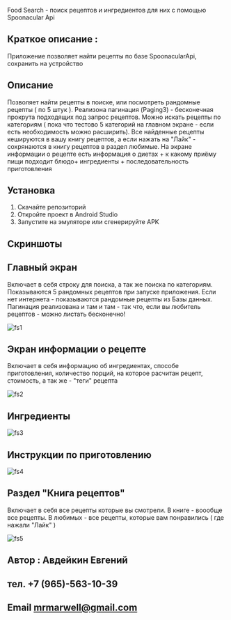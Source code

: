 Food Search - поиск рецептов и ингредиентов для них с помощью Spoonacular Api 

## Краткое описание :
Приложение позволяет найти рецепты по базе SpoonacularApi, сохранить на устройство


## Описание 

Позволяет найти рецепты в поиске, или посмотреть рандомные рецепты ( по 5 штук ). Реализона пагинация (Paging3) - бесконечная прокрута подходящих под запрос рецептов.
Можно искать рецепты по категориям ( пока что тестово 5 категорий на главном экране - если есть необходимость можно расширить).
Все найденные рецепты кешируются в вашу книгу рецептов, а если нажать на "Лайк" - сохрянаются в книгу рецептов в раздел любимые.
На экране информации о рецепте есть информация о диетах + к какому приёму пищи подходит блюдо+ ингредиенты + последовательность приготовления 


## Установка 

1. Скачайте репозиторий
2. Откройте проект в Android Studio
3. Запустите на эмуляторе или сгенерируйте APK



## Скриншоты


## Главный экран

Включает в себя строку для поиска, а так же поиска по категориям. Показываются 5 рандомных рецептов при запуске приложения. Если нет интернета - показываются рандомные рецепты из Базы данных.
Пагинация реализована и там и там - так что,  если вы любитель рецептов - можно листать бесконечно!

![fs1](https://github.com/user-attachments/assets/0ed73abb-5ce5-42d2-93d2-ad8f5ed808b2)


## Экран информации о рецепте

Включает в себя информацию об ингредиентах, способе приготовления, количество порций, на которое расчитан рецепт, стоимость, а так же - "теги" рецепта

![fs2](https://github.com/user-attachments/assets/bc70e332-6cc4-4356-a419-46214870f666)


## Ингредиенты  

![fs3](https://github.com/user-attachments/assets/88e28c48-9bee-479f-89e4-dabebc3e9a31)


## Инструкции по приготовлению 

![fs4](https://github.com/user-attachments/assets/0391018f-506b-427f-b665-d5e4ba3060c7)


## Раздел "Книга рецептов"

Включает в себя все рецепты которые вы смотрели.
В книге - воообще все рецепты.
В любимых - все рецепты, которые вам понравились ( где нажали "Лайк" ) 


![fs5](https://github.com/user-attachments/assets/bedf6773-ed2d-4f3e-9675-f21029610aac)







## Автор : Авдейкин Евгений
## тел. +7 (965)-563-10-39 
## Email mrmarwell@gmail.com


